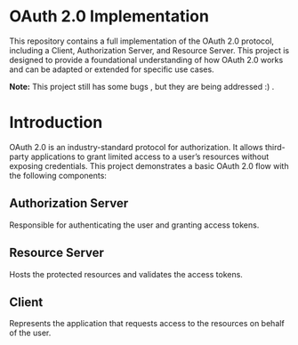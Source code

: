 # OAuth 2.0 Implementation

This repository contains a full implementation of the OAuth 2.0 protocol, including a Client, Authorization Server, and Resource Server. This project is designed to provide a foundational understanding of how OAuth 2.0 works and can be adapted or extended for specific use cases.

**Note:** This project still has some bugs , but they are being addressed :) .

# Introduction

OAuth 2.0 is an industry-standard protocol for authorization. It allows third-party applications to grant limited access to a user’s resources without exposing credentials. This project demonstrates a basic OAuth 2.0 flow with the following components:

## Authorization Server
Responsible for authenticating the user and granting access tokens.

## Resource Server
Hosts the protected resources and validates the access tokens.

## Client
Represents the application that requests access to the resources on behalf of the user.
